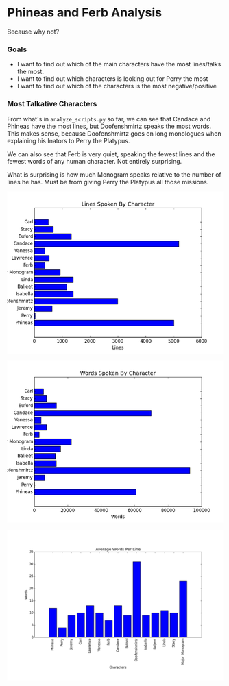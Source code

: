 # Phineas and Ferb Analysis

Because why not?

### Goals

* I want to find out which of the main characters have the most lines/talks the most.
* I want to find out which characters is looking out for Perry the most
* I want to find out which of the characters is the most negative/positive

### Most Talkative Characters

From what's in `analyze_scripts.py` so far, we can see that Candace and Phineas have the most lines, but Doofenshmirtz speaks the most words. This makes sense, because Doofenshmirtz goes on long monologues when explaining his Inators to Perry the Platypus.

We can also see that Ferb is very quiet, speaking the fewest lines and the fewest words of any human character. Not entirely surprising.

What is surprising is how much Monogram speaks relative to the number of lines he has. Must be from giving Perry the Platypus all those missions.


![](images/figure_1.png)

![](images/figure_2.png)

![](images/figure_3.png)
